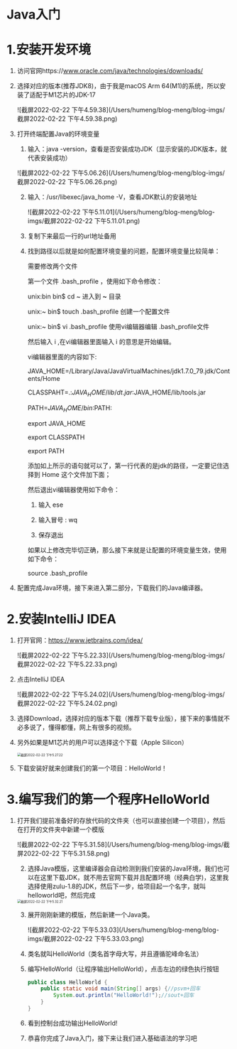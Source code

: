 # Java入门

# 1.安装开发环境



1. 访问官网https://www.oracle.com/java/technologies/downloads/

2. 选择对应的版本(推荐JDK8)，由于我是macOS Arm 64(M1)的系统，所以安装了适配于M1芯片的JDK-17

   ![截屏2022-02-22 下午4.59.38](/Users/humeng/blog-meng/blog-imgs/截屏2022-02-22 下午4.59.38.png)

3. 打开终端配置Java的环境变量

   1. 输入：java -version，查看是否安装成功JDK（显示安装的JDK版本，就代表安装成功）

   ![截屏2022-02-22 下午5.06.26](/Users/humeng/blog-meng/blog-imgs/截屏2022-02-22 下午5.06.26.png)

   2. 输入：/usr/libexec/java_home -V，查看JDK默认的安装地址

      ![截屏2022-02-22 下午5.11.01](/Users/humeng/blog-meng/blog-imgs/截屏2022-02-22 下午5.11.01.png)

   3. 复制下来最后一行的url地址备用

   4. 找到路径以后就是如何配置环境变量的问题，配置环境变量比较简单：

      需要修改两个文件

      第一个文件  .bash_profile ，使用如下命令修改：

      unix:bin bin$ cd ~ 进入到 **~** 目录

      unix:~ bin$ touch .bash_profile  创建一个配置文件

      unix:~ bin$ vi .bash_profile 使用vi编辑器编辑 .bash_profile文件

      然后输入  i  ,在vi编辑器里面输入 i  的意思是开始编辑。

      vi编辑器里面的内容如下:

       

      JAVA_HOME=/Library/Java/JavaVirtualMachines/jdk1.7.0_79.jdk/Contents/Home

      CLASSPAHT=.:$JAVA_HOME/lib/dt.jar:$JAVA_HOME/lib/tools.jar

      PATH=$JAVA_HOME/bin:$PATH:

      export JAVA_HOME

      export CLASSPATH

      export PATH

       

      添加如上所示的语句就可以了，第一行代表的是jdk的路径，一定要记住选择到 Home 这个文件加下面；

      然后退出vi编辑器使用如下命令：

      1. 输入 ese 

      2. 输入冒号 : wq

      3. 保存退出 

      如果以上修改完毕切正确，那么接下来就是让配置的环境变量生效，使用如下命令：

      source .bash_profile 

4. 配置完成Java环境，接下来进入第二部分，下载我们的Java编译器。



# 2.安装IntelliJ IDEA

1. 打开官网：https://www.jetbrains.com/idea/

   ![截屏2022-02-22 下午5.22.33](/Users/humeng/blog-meng/blog-imgs/截屏2022-02-22 下午5.22.33.png)

2. 点击IntelliJ IDEA

   ![截屏2022-02-22 下午5.24.02](/Users/humeng/blog-meng/blog-imgs/截屏2022-02-22 下午5.24.02.png)

3. 选择Download，选择对应的版本下载（推荐下载专业版），接下来的事情就不必多说了，懂得都懂，网上有很多的视频。

4. 另外如果是M1芯片的用户可以选择这个下载（Apple Silicon）

   <img src="/Users/humeng/blog-meng/blog-imgs/截屏2022-02-22 下午5.27.22.png" alt="截屏2022-02-22 下午5.27.22" style="zoom:50%;" />

5. 下载安装好就来创建我们的第一个项目：HelloWorld！



# 3.编写我们的第一个程序HelloWorld

1. 打开我们提前准备好的存放代码的文件夹（也可以直接创建一个项目），然后在打开的文件夹中新建一个模版

   ![截屏2022-02-22 下午5.31.58](/Users/humeng/blog-meng/blog-imgs/截屏2022-02-22 下午5.31.58.png)

   2. 选择Java模版，这里编译器会自动检测到我们安装的Java环境，我们也可以在这里下载JDK，就不用去官网下载并且配置环境（经典白学)，这里我选择使用zulu-1.8的JDK，然后下一步，给项目起一个名字，就叫helloworld吧，然后完成

   <img src="/Users/humeng/blog-meng/blog-imgs/截屏2022-02-22 下午5.32.21.png" alt="截屏2022-02-22 下午5.32.21" style="zoom:50%;" />

   3. 展开刚刚新建的模版，然后新建一个Java类。

      ![截屏2022-02-22 下午5.33.03](/Users/humeng/blog-meng/blog-imgs/截屏2022-02-22 下午5.33.03.png)

   4. 类名就叫HelloWorld（类名首字母大写，并且遵循驼峰命名法）

   5. 编写HelloWorld（让程序输出HelloWorld），点击左边的绿色执行按钮

      ```java
      public class HelloWorld {
          public static void main(String[] args) {//psvm+回车
              System.out.println("HelloWorld!");//sout+回车
          }
      }
      
      ```

   6. 看到控制台成功输出HelloWorld!

   7. 恭喜你完成了Java入门，接下来让我们进入基础语法的学习吧

   

   

   

